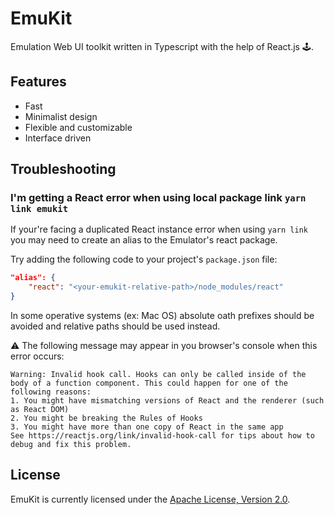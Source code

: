# EmuKit

Emulation Web UI toolkit written in Typescript with the help of React.js 🕹️.

## Features

* Fast
* Minimalist design
* Flexible and customizable
* Interface driven

## Troubleshooting

### I'm getting a React error when using local package link `yarn link emukit`

If your're facing a duplicated React instance error when using `yarn link` you may need to create an alias to the Emulator's react package.

Try adding the following code to your project's `package.json` file:

```json
"alias": {
    "react": "<your-emukit-relative-path>/node_modules/react"
}
```

In some operative systems (ex: Mac OS) absolute oath prefixes should be avoided and relative paths should be used instead.

⚠️ The following message may appear in you browser's console when this error occurs:

```text
Warning: Invalid hook call. Hooks can only be called inside of the body of a function component. This could happen for one of the following reasons:
1. You might have mismatching versions of React and the renderer (such as React DOM)
2. You might be breaking the Rules of Hooks
3. You might have more than one copy of React in the same app
See https://reactjs.org/link/invalid-hook-call for tips about how to debug and fix this problem.
```

## License

EmuKit is currently licensed under the [Apache License, Version 2.0](http://www.apache.org/licenses/).
